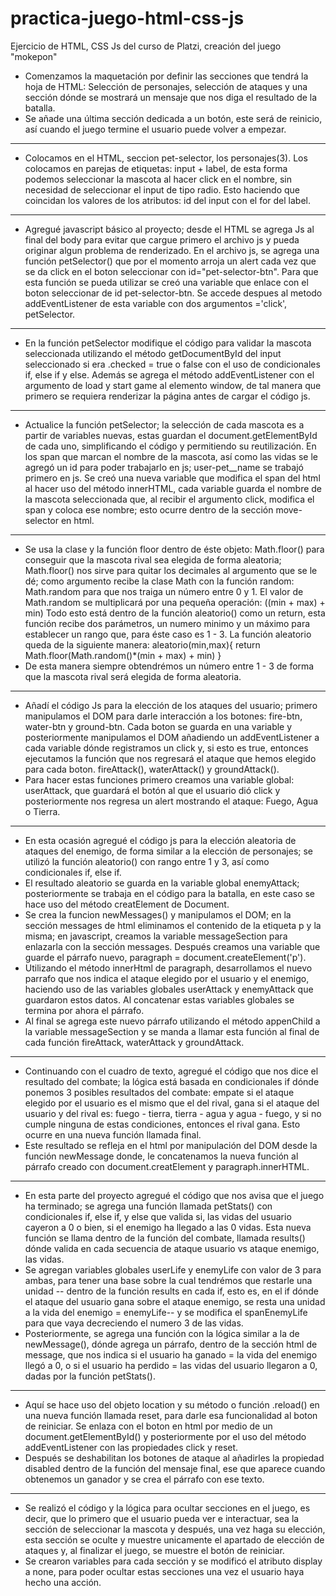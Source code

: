 # practica-juego-html-css-js
Ejercicio de HTML, CSS Js del curso de Platzi, creación del juego "mokepon"

- Comenzamos la maquetación por definir las secciones que tendrá la hoja de HTML: Selección de personajes, selección de ataques y una sección dónde se mostrará un mensaje que nos diga el resultado de la batalla.
- Se añade una última sección dedicada a un botón, este será de reinicio, así cuando el juego termine el usuario puede volver a empezar.
*********************************************************
- Colocamos en el HTML, seccion pet-selector, los personajes(3). Los colocamos en parejas de etiquetas: input + label, de esta forma podemos seleccionar la mascota al hacer click en el nombre, sin necesidad de seleccionar el input de tipo radio. Esto haciendo que coincidan los valores de los atributos: id del input con el for del label.
*********************************************************
- Agregué javascript básico al proyecto; desde el HTML se agrega Js al final del body para evitar que cargue primero el archivo js y pueda originar algun problema de renderizado. En el archivo js, se agrega una función petSelector() que por el momento arroja un alert cada vez que se da click en el boton seleccionar con id="pet-selector-btn". 
Para que esta función se pueda utilizar se creó una variable que enlace con el boton seleccionar de id pet-selector-btn. Se accede despues al metodo addEventListener de esta variable con dos argumentos ='click', petSelector.
*********************************************************
- En la función petSelector modifique el código para validar la mascota seleccionada utilizando el método getDocumentById del input seleccionado si era .checked = true o false con el uso de condicionales if, else if y else.
Además se agrega el método addEventListener con el argumento de load y start game al elemento window, de tal manera que primero se requiera renderizar la página antes de cargar el código js.
*********************************************************
- Actualice la función petSelector; la selección de cada mascota es a partir de variables nuevas, estas guardan el document.getElementById de cada uno, simplificando el código y permitiendo su reutilización.
En los span que marcan el nombre de la mascota, así como las vidas se le agregó un id para poder trabajarlo en js; user-pet__name se trabajó primero en js. Se creó una nueva variable que modifica el span del html al hacer uso del método innerHTML, cada variable guarda el nombre de la mascota seleccionada que, al recibir el argumento click, modifica el span y coloca ese nombre; esto ocurre dentro de la sección move-selector en html.
*********************************************************
- Se usa la clase y la función floor dentro de éste objeto: Math.floor() para conseguir que la mascota rival sea elegida de forma aleatoria; Math.floor() nos sirve para quitar los decimales al argumento que se le dé; como argumento recibe la clase Math con la función random: Math.random para que nos traiga un número entre 0 y 1. El valor de Math.random se multiplicará por una pequeña operación: ((min + max) + min) Todo esto está dentro de la función aleatorio() como un return, esta función recibe dos parámetros, un numero minimo y un máximo para establecer un rango que, para éste caso es 1 - 3. 
La función aleatorio queda de la siguiente manera: aleatorio(min,max){
    return Math.floor(Math.random()*(min + max) + min)
}
- De esta manera siempre obtendrémos un número entre 1 - 3 de forma que la mascota rival será elegida de forma aleatoria.
*********************************************************
- Añadí el código Js para la elección de los ataques del usuario; primero manipulamos el DOM para darle interacción a los botones: fire-btn, water-btn y ground-btn. Cada boton se guarda en una variable y posteriormente manipulamos el DOM añadiendo un addEventListener a cada variable dónde registramos un click y, si esto es true, entonces ejecutamos la función que nos regresará el ataque que hemos elegido para cada boton. fireAttack(), waterAttack() y groundAttack().
- Para hacer estas funciones primero creamos una variable global: userAttack, que guardará el botón al que el usuario dió click y posteriormente nos regresa un alert mostrando el ataque: Fuego, Agua o Tierra.
*********************************************************
- En esta ocasión agregué el código js para la elección aleatoria de ataques del enemigo, de forma similar a la elección de personajes; se utilizó la función aleatorio() con rango entre 1 y 3, así como condicionales if, else if.
- El resultado aleatorio se guarda en la variable global enemyAttack; posteriormente se trabaja en el código para la batalla, en este caso se hace uso del método creatElement de Document.
- Se crea la funcion newMessages() y manipulamos el DOM; en la sección messages de html eliminamos el contenido de la etiqueta p y la misma; en javascript, creamos la variable messageSection para enlazarla con la sección messages. Después creamos una variable que guarde el párrafo nuevo, paragraph = document.createElement('p').
- Utilizando el método innerHtml de paragraph, desarrollamos el nuevo parrafo que nos indica el ataque elegido por el usuario y el enemigo, haciendo uso de las variables globales userAttack y enemyAttack que guardaron estos datos. Al concatenar estas variables globales se termina por ahora el párrafo. 
- Al final se agrega este nuevo párrafo utilizando el método appenChild a la variable messageSection y se manda a llamar esta función al final de cada función fireAttack, waterAttack y groundAttack.
*********************************************************
- Continuando con el cuadro de texto, agregué el código que nos dice el resultado del combate; la lógica está basada en condicionales if dónde ponemos 3 posibles resultados del combate: empate si el ataque elegido por el usuario es el mismo que el del rival, gana si el ataque del usuario y del rival es: fuego - tierra, tierra - agua y agua - fuego, y si no cumple ninguna de estas condiciones, entonces el rival gana. Esto ocurre en una nueva función llamada final.
- Este resultado se refleja en el html por manipulación del DOM desde la función newMessage donde, le concatenamos la nueva función al párrafo creado con document.creatElement y paragraph.innerHTML.
*********************************************************
- En esta parte del proyecto agregué el código que nos avisa que el juego ha terminado; se agrega una función llamada petStats() con condicionales if, else if, y else que valida si, las vidas del usuario cayeron a 0 o bien, si el enemigo ha llegado a las 0 vidas. Esta nueva función se llama dentro de la función del combate, llamada results() dónde valida en cada secuencia de ataque usuario vs ataque enemigo, las vidas.
- Se agregan variables globales userLife y enemyLife con valor de 3 para ambas, para tener una base sobre la cual tendrémos que restarle una unidad -- dentro de la función results en cada if, esto es, en el if dónde el ataque del usuario gana sobre el ataque enemigo, se resta una unidad a la vida del enemigo = enemyLife-- y se modifica el spanEnemyLife para que vaya decreciendo el numero 3 de las vidas.
- Posteriormente, se agrega una función con la lógica similar a la de newMessage(), dónde agrega un párrafo, dentro de la sección html de message, que nos indica si el usuario ha ganado = la vida del enemigo llegó a 0, o si el usuario ha perdido = las vidas del usuario llegaron a 0, dadas por la función petStats().
*********************************************************
- Aquí se hace uso del objeto location y su método o función .reload() en una nueva función llamada reset, para darle esa funcionalidad al boton de reiniciar. Se enlaza con el boton en html por medio de un document.getElementById() y posteriormente por el uso del método addEventListener con las propiedades click y reset.
- Después se deshabilitan los botones de ataque al añadirles la propiedad disabled dentro de la función del mensaje final, ese que aparece cuando obtenemos un ganador y se crea el párrafo con ese texto.
*********************************************************
- Se realizó el código y la lógica para ocultar secciones en el juego, es decir, que lo primero que el usuario pueda ver e interactuar, sea la sección de seleccionar la mascota y después, una vez haga su elección, esta sección se oculte y muestre unicamente el apartado de elección de ataques y, al finalizar el juego, se muestre el botón de reiniciar.
- Se crearon variables para cada sección y se modificó el atributo display a none, para poder ocultar estas secciones una vez el usuario haya hecho una acción.